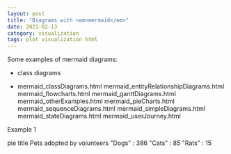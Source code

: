 ```yaml
---
layout: post
title: "Diagrams with <em>mermaid</em>"
date: 2021-02-13
category: visualization
tags: plot visualization html
---
```


Some examples of mermaid diagrams:
* class diagrams
* mermaid_classDiagrams.html
mermaid_entityRelationshipDiagrams.html
mermaid_flowcharts.html
mermaid_ganttDiagrams.html
mermaid_otherExamples.html
mermaid_pieCharts.html
mermaid_sequenceDiagrams.html
mermaid_simpleDiagrams.html
mermaid_stateDiagrams.html
mermaid_userJourney.html


    <script src="https://cdn.jsdelivr.net/npm/mermaid/dist/mermaid.min.js"></script>
    <script>mermaid.initialize({startOnLoad:true});</script>

Example 1

<body>
    <div class="mermaid">
pie title Pets adopted by volunteers
    "Dogs" : 386
    "Cats" : 85
    "Rats" : 15
    </div>
</body>
